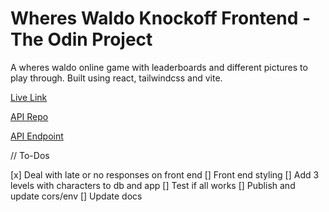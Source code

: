 # Wheres Waldo Knockoff Frontend - The Odin Project

A wheres waldo online game with leaderboards and different pictures to play through. Built using react, tailwindcss and vite.

[Live Link]()

[API Repo]()

[API Endpoint]()

// To-Dos

[x] Deal with late or no responses on front end
[] Front end styling
[] Add 3 levels with characters to db and app
[] Test if all works
[] Publish and update cors/env
[] Update docs

